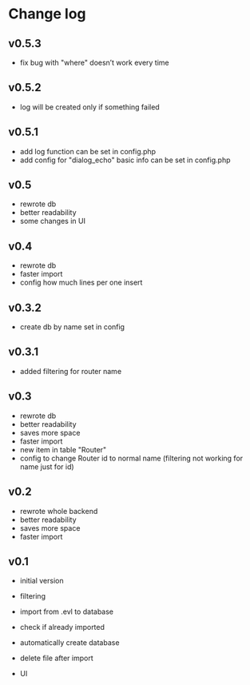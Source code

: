 # **Change log**

## v0.5.3

- fix bug with "where" doesn’t work every time

## v0.5.2

- log will be created only if something failed

## v0.5.1

- add log function can be set in config.php
- add config for "dialog_echo" basic info can be set in config.php

## v0.5

- rewrote db
- better readability
- some changes in UI

## v0.4

- rewrote db
- faster import
- config how much lines per one insert

## v0.3.2

- create db by name set in config

## v0.3.1

- added filtering for router name

## v0.3

- rewrote db
- better readability
- saves more space
- faster import
- new item in table "Router"
- config to change Router id to normal name (filtering not working for name just for id)

## v0.2

- rewrote whole backend
- better readability
- saves more space
- faster import

## v0.1

- initial version

- filtering
- import from .evl to database
- check if already  imported
- automatically create database
- delete file after import
- UI
